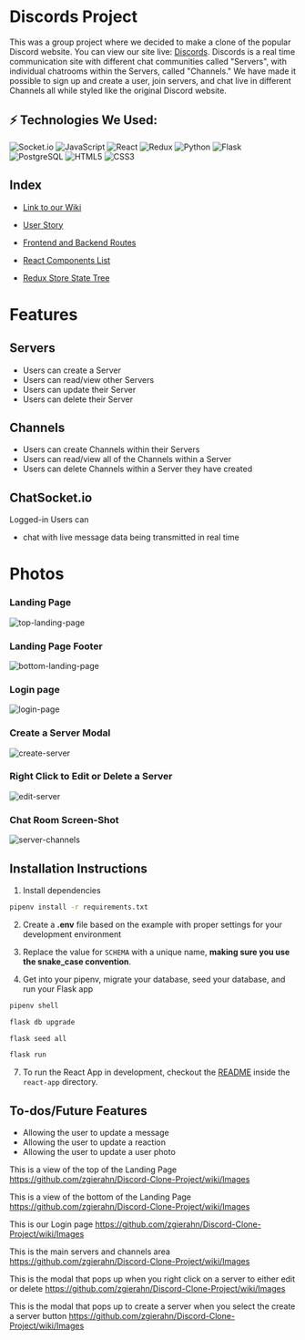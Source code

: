 # Discords Project

This was a group project where we decided to make a clone of the popular Discord website. You can view our site live: [Discords](https://group-clone.onrender.com).
Discords is a real time communication site with different chat communities called "Servers", with individual chatrooms within the Servers, called "Channels." 
We have made it possible to sign up and create a user, join servers, and chat live in different Channels all while styled like the original Discord website.

## ⚡ Technologies We Used:
![Socket.io](https://img.shields.io/badge/Socket.io-010101.svg?style=for-the-badge&logo=socketdotio&logoColor=white)
![JavaScript](https://img.shields.io/badge/JavaScript-F7DF1E.svg?style=for-the-badge&logo=JavaScript&logoColor=black)
![React](https://img.shields.io/badge/React-61DAFB.svg?style=for-the-badge&logo=React&logoColor=black)
![Redux](https://img.shields.io/badge/Redux-764ABC.svg?style=for-the-badge&logo=Redux&logoColor=white)
![Python](https://img.shields.io/badge/Python-3776AB.svg?style=for-the-badge&logo=Python&logoColor=white)
![Flask](https://img.shields.io/badge/Flask-000000.svg?style=for-the-badge&logo=Flask&logoColor=white)
![PostgreSQL](https://img.shields.io/badge/PostgreSQL-4169E1.svg?style=for-the-badge&logo=PostgreSQL&logoColor=white)
![HTML5](https://img.shields.io/badge/HTML5-E34F26.svg?style=for-the-badge&logo=HTML5&logoColor=white)
![CSS3](https://img.shields.io/badge/CSS3-1572B6.svg?style=for-the-badge&logo=CSS3&logoColor=white)


## Index
- [Link to our Wiki](https://github.com/zgierahn/Discord-Clone-Project/wiki)

- [User Story](https://github.com/zgierahn/Discord-Clone-Project/wiki/User-Story)

- [Frontend and Backend Routes](https://github.com/zgierahn/Discord-Clone-Project/wiki/Routes)

- [React Components List](https://github.com/zgierahn/Discord-Clone-Project/wiki/React-Component-List)

- [Redux Store State Tree](https://github.com/zgierahn/Discord-Clone-Project/wiki/Redux-store-state-tree)

# Features 

## Servers
* Users can create a Server
* Users can read/view other Servers
* Users can update their Server
* Users can delete their Server

## Channels
* Users can create Channels within their Servers
* Users can read/view all of the Channels within a Server
* Users can delete Channels within a Server they have created

## ChatSocket.io
Logged-in Users can
* chat with live message data being transmitted in real time

# Photos
### Landing Page
![top-landing-page](https://github.com/zgierahn/Discord-Clone-Project/assets/122756763/7046b928-cf5f-46f4-8750-5435e7f3f052)

### Landing Page Footer
![bottom-landing-page](https://github.com/zgierahn/Discord-Clone-Project/assets/122756763/b4ee65dd-eb01-4344-9c09-36be19a95ab9)

### Login page
![login-page](https://github.com/zgierahn/Discord-Clone-Project/assets/122756763/2fd792c5-edcc-4626-b49c-d77452509fa8)

### Create a Server Modal
![create-server](https://github.com/zgierahn/Discord-Clone-Project/assets/122756763/c7c77898-63f8-4fe0-b62e-b0ec0abf595f)

### Right Click to Edit or Delete a Server
![edit-server](https://github.com/zgierahn/Discord-Clone-Project/assets/122756763/f762224d-b8e3-485b-9568-7e10c9a7a58f)

### Chat Room Screen-Shot
![server-channels](https://github.com/zgierahn/Discord-Clone-Project/assets/122756763/22c35a70-5a1a-41a7-a4f3-05a0a7f594e1)



## Installation Instructions

1. Install dependencies
```bash
pipenv install -r requirements.txt
```
2. Create a **.env** file based on the example with proper settings for your development environment

4. Replace the value for `SCHEMA` with a unique name, **making sure you use the snake_case convention**.

6. Get into your pipenv, migrate your database, seed your database, and run your Flask app

```bash
pipenv shell
```
```bash
flask db upgrade
```
```bash
flask seed all
```
```bash
flask run
```

7. To run the React App in development, checkout the [README](./react-app/README.md) inside the `react-app` directory.


## To-dos/Future Features
- Allowing the user to update a message
- Allowing the user to update a reaction
- Allowing the user to update a user photo




This is a view of the top of the Landing Page
https://github.com/zgierahn/Discord-Clone-Project/wiki/Images





This is a view of the bottom of the Landing Page
https://github.com/zgierahn/Discord-Clone-Project/wiki/Images





This is our Login page
https://github.com/zgierahn/Discord-Clone-Project/wiki/Images





This is the main servers and channels area
https://github.com/zgierahn/Discord-Clone-Project/wiki/Images





This is the modal that pops up when you right click on a server to either edit or delete
https://github.com/zgierahn/Discord-Clone-Project/wiki/Images





This is the modal that pops up to create a server when you select the create a server button
https://github.com/zgierahn/Discord-Clone-Project/wiki/Images
